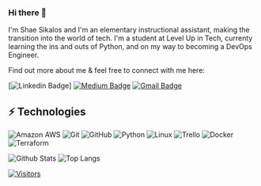 ### Hi there 👋

I'm Shae Sikalos and I'm an elementary instructional assistant, making the transition into the world of tech. I'm a student at Level Up in Tech, currenty learning the ins and outs of Python, and on my way to becoming a DevOps Engineer.

Find out more about me & feel free to connect with me here:

[![Linkedin Badge](https://img.shields.io/badge/-Shaelen%20Sikalos-blue?style=flat-square&logo=Linkedin&logoColor=white&link=https://www.linkedin.com/in/shaelen-sikalos-535273235/)]
[![Medium Badge](https://img.shields.io/badge/Shaelen%20Sikalos-12100E?style=flat-square&logo=medium&logoColor=white&link=https://medium.com/@shaesikalos)](https://medium.com/@shaesikalos/)
[![Gmail Badge](https://img.shields.io/badge/-shaesikalos@gmail.com-c14438?style=flat-square&logo=Gmail&logoColor=white&link=mailto:shaesikalos.tech@gmail.com)](mailto:shaesikalos@gmail.com)

## ⚡ Technologies

<!-- Check out the Badges folder for more badges -->

![Amazon AWS](https://img.shields.io/badge/Amazon%20AWS-232F3E?style=flat-square&logo=amazon-aws)
![Git](https://img.shields.io/badge/-Git-black?style=flat-square&logo=git)
![GitHub](https://img.shields.io/badge/-GitHub-181717?style=flat-square&logo=github)
![Python](https://img.shields.io/badge/-Python-black?style=flat-square&logo=Python)
![Linux](https://img.shields.io/badge/Linux-FCC624?style=flat-square&logo=linux&logoColor=black)
![Trello](https://img.shields.io/badge/Trello-%23026AA7.svg?style=flat-square&logo=Trello&logoColor=white)
![Docker](https://img.shields.io/badge/docker-%230db7ed.svg?style=for-the-badge&logo=docker&logoColor=white)
![Terraform](https://img.shields.io/badge/terraform-%235835CC.svg?style=for-the-badge&logo=terraform&logoColor=white)

<!-- Replace the fields below with the information requested. Remember to remove the encapsulating <> characters. -->

![Github Stats](https://github-readme-stats.vercel.app/api?username=ShaySicky&count_private=true&show_icons=true&include_all_commits=true)
![Top Langs](https://github-readme-stats.vercel.app/api/top-langs/?username=ShaySicky&hide=TeX&layout=compact)


[![Visitors](https://api.visitorbadge.io/api/visitors?path=ShaySicky%2FShaySicky&label=VISITORS&countColor=%23263759)](https://visitorbadge.io/status?path=ShaySicky%2FShaySicky)
